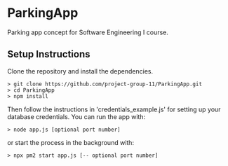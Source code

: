 # ParkingApp
Parking app concept for Software Engineering I course.

## Setup Instructions
Clone the repository and install the dependencies.
```
> git clone https://github.com/project-group-11/ParkingApp.git
> cd ParkingApp
> npm install
```
Then follow the instructions in &#39;credentials_example.js&#39; for setting up your database credentials. You can run the app with:
```
> node app.js [optional port number]
```
or start the process in the background with:
```
> npx pm2 start app.js [-- optional port number]
```